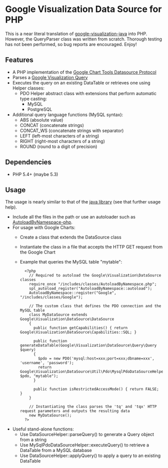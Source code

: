 Google Visualization Data Source for PHP
========================================

This is a near literal translation of [google-visualization-java](https://code.google.com/p/google-visualization-java/source/browse/trunk/src/main/java/com/google/visualization/datasource/) into PHP.  However, the QueryParser class was written from scratch.  Thorough testing has not been performed, so bug reports are encouraged.  Enjoy!


Features
--------

- A PHP implementation of the [Google Chart Tools Datasource Protocol](https://developers.google.com/chart/interactive/docs/dev/implementing_data_source)
- Parses a [Google Visualization Query](https://developers.google.com/chart/interactive/docs/querylanguage)
- Executes the query on an existing DataTable or retrieves one using Helper classes:
    - PDO Helper abstract class with extensions that perform automatic type casting:
        - MySQL
        - PostgreSQL
- Additional query language functions (MySQL syntax):
    - ABS (absolute value)
    - CONCAT (concatenate strings)
    - CONCAT_WS (concatenate strings with separator)
    - LEFT (left-most characters of a string)
    - RIGHT (right-most characters of a string)
    - ROUND (round to a digit of precision)


Dependencies
------------

- PHP 5.4+ (maybe 5.3)


Usage
-----

The usage is nearly similar to that of the [java library](https://developers.google.com/chart/interactive/docs/dev/dsl_about) (see that further usage help).
- Include all the files in the path or use an autoloader such as [AutoloadByNamespace-php](https://github.com/bggardner/AutoloadByNamespace-php).
- For usage with Google Charts:
    - Create a class that extends the DataSource class
    - Instantiate the class in a file that accepts the HTTP GET request from the Google Chart
    - Example that queries the MySQL table "mytable":

            <?php
              // Required to autoload the Google\Visualization\DataSource classes
              require_once "/includes/classes/AutoloadByNamespace.php";
              spl_autoload_register("AutoloadByNamespace::autoload");
              AutoloadByNamespace::register("Google", "/includes/classes/Google");

              // The custom class that defines the PDO connection and the MySQL table
              class MyDataSource extends Google\Visualization\DataSource\DataSource
              {
                public function getCapabilities() { return Google\Visualization\DataSource\Capabilities::SQL; }

                public function generateDataTable(Google\Visualization\DataSource\Query\Query $query)
                {
                  $pdo = new PDO('mysql:host=xxx;port=xxx;dbname=xxx', 'username', 'password');
                  return Google\Visualization\DataSource\Util\Pdo\MysqlPdoDataSourceHelper::executeQuery($query, $pdo, "mytable");
                }

                public function isRestrictedAccessMode() { return FALSE; }
              }

              // Instantiating the class parses the 'tq' and 'tqx' HTTP request parameters and outputs the resulting data
              new MyDataSource();
            ?>

- Useful stand-alone functions:
    - Use DataSourceHelper::parseQuery() to generate a Query object from a string
    - Use MySqlPdoDataSourceHelper::executeQuery() to retrieve a DataTable from a MySQL database
    - Use DataSourceHelper::applyQuery() to apply a query to an existing DataTable
